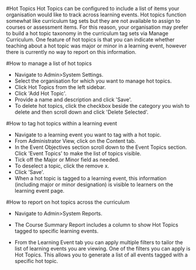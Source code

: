 #Hot Topics
Hot Topics can be configured to include a list of items your organisation would like to track across learning events.  Hot topics function somewhat like curriculum tag sets but they are not available to assign to courses or assessment items.  For this reason, your organisation may prefer to build a hot topic taxonomy in the curriculum tag sets via Manage Curriculum.  One feature of hot topics is that you can indicate whether teaching about a hot topic was major or minor in a learning event, however there is currently no way to report on this information.

#How to manage a list of hot topics
* Navigate to Admin>System Settings.
* Select the organisation for which you want to manage hot topics.
* Click Hot Topics from the left sidebar.
* Click 'Add Hot Topic'.
* Provide a name and description and click 'Save'.
* To delete hot topics, click the checkbox beside the category you wish to delete and then scroll down and click 'Delete Selected'.

#How to tag hot topics within a learning event
* Navigate to a learning event you want to tag with a hot topic.
* From Administrator View, click on the Content tab.
* In the Event Objectives section scroll down to the Event Topics section.  Click 'Event Topics' to make the list of topics visible.
* Tick off the Major or Minor field as needed.
* To deselect a topic, click the remove x.
* Click 'Save'.
* When a hot topic is tagged to a learning event, this information (including major or minor designation) is visible to learners on the learning event page.

#How to report on hot topics across the curriculum
* Navigate to Admin>System Reports.
* The Course Summary Report includes a column to show Hot Topics tagged to specific learning events.

* From the Learning Event tab you can apply multiple filters to tailor the list of learning events you are viewing.  One of the filters you can apply is Hot Topics.  This allows you to generate a list of all events tagged with a specific hot topic.
